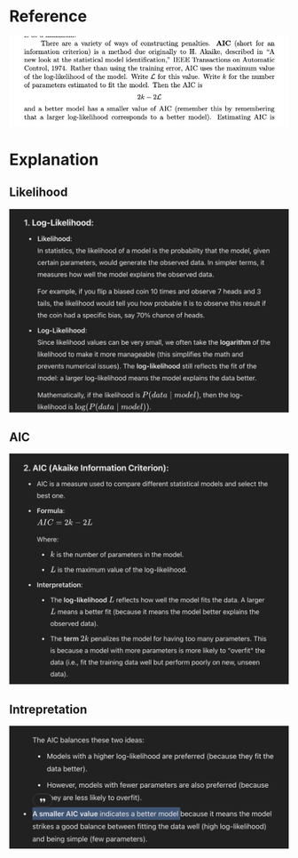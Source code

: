 # Reference
![alt text](image-11.png)

# Explanation

## Likelihood
![alt text](image-12.png)

## AIC

![alt text](image-13.png)

## Intrepretation

![alt text](image-14.png)